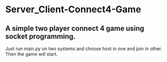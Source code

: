 # Server_Client-Connect4-Game
## A simple two player connect 4 game using socket programming.
Just run main.py on two systems and choose host in one and join in other. Then the game will start.
